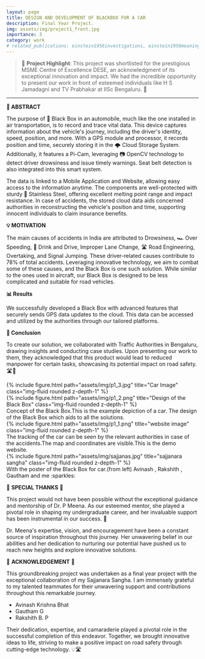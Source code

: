 ```yaml
---
layout: page
title: DESIGN AND DEVELOPMENT OF BLACKBOX FOR A CAR
description: Final Year Project.
img: assets/img/project1_front.jpg
importance: 3
category: work
# related_publications: einstein1956investigations, einstein1950meaning
---
```


> 🌟 **Project Highlight**: This project was shortlisted for the prestigious MSME Centre of Excellence DESE, an acknowledgment of its exceptional innovation and impact. We had the incredible opportunity to present our work in front of esteemed individuals like H S Jamadagni and TV Prabhakar at IISc Bengaluru. 🏅

---


**📝 ABSTRACT**

The purpose of 🚗 Black Box in an automobile, much like the one installed in air transportation, is to record and trace vital data. This device captures information about the vehicle's journey, including the driver's identity, speed, position, and more. With a GPS module and processor, it records position and time, securely storing it in the 🌩️ Cloud Storage System. Additionally, it features a Pi-Cam, leveraging 📷 OpenCV technology to detect driver drowsiness and issue timely warnings. Seat belt detection is also integrated into this smart system.

The data is linked to a Mobile Application and Website, allowing easy access to the information anytime. The components are well-protected with sturdy 💪 Stainless Steel, offering excellent melting point range and impact resistance. In case of accidents, the stored cloud data aids concerned authorities in reconstructing the vehicle's position and time, supporting innocent individuals to claim insurance benefits.

**💡 MOTIVATION**

The main causes of accidents in India are attributed to Drowsiness, 🏎️ Over Speeding, 🍻 Drink and Drive, Improper Lane Change, 🛣️ Road Engineering, Overtaking, and Signal Jumping. These driver-related causes contribute to 78% of total accidents. Leveraging innovative technology, we aim to combat some of these causes, and the Black Box is one such solution. While similar to the ones used in aircraft, our Black Box is designed to be less complicated and suitable for road vehicles.

**📊 Results**

We successfully developed a Black Box with advanced features that securely sends GPS data updates to the cloud. This data can be accessed and utilized by the authorities through our tailored platforms.

**🏁 Conclusion**

To create our solution, we collaborated with Traffic Authorities in Bengaluru, drawing insights and conducting case studies. Upon presenting our work to them, they acknowledged that this product would lead to reduced manpower for certain tasks, showcasing its potential impact on road safety. 🛣️🚦


<!-- To give your project a background in the portfolio page, just add the img tag to the front matter like so:

    ---
    layout: page
    title: project
    description: a project with a background image
    img: /assets/img/12.jpg
    --- -->

<div class="row">
    <div class="col-sm mt-3 mt-md-0">
        {% include figure.html path="assets/img/p1_3.jpg" title="Car Image" class="img-fluid rounded z-depth-1" %}
    </div>
    <div class="col-sm mt-3 mt-md-0">
        {% include figure.html path="assets/img/p1_2.png" title="Design of the Black Box" class="img-fluid rounded z-depth-1" %}
    </div>
</div>
<div class="caption">
    Concept of the Black Box.This is the example depiction of a car. The design of the Black Box which aids to all the solutions.
</div>
<div class="row">
    <div class="col-sm mt-3 mt-md-0">
        {% include figure.html path="assets/img/p1_1.png" title="website image" class="img-fluid rounded z-depth-1" %}
    </div>
</div>
<div class="caption">
    The tracking of the car can be seen by the relevant authorities in case of the accidents.The map and coordinates are visible.This is the demo website.
</div>


<div class="row">
    <div class="col-sm mt-3 mt-md-0">
        {% include figure.html path="assets/img/sajjanas.jpg" title="sajjanara sangha" class="img-fluid rounded z-depth-1" %}
    </div>
</div>
<div class="caption">
    With the poster of the Black Box for car.(from left) Avinash , Rakshith , Gautham and me :sparkles:
</div>

🌟 **SPECIAL THANKS** 🌟

This project would not have been possible without the exceptional guidance and mentorship of Dr. P Meena. As our esteemed mentor, she played a pivotal role in shaping my undergraduate career, and her invaluable support has been instrumental in our success. 🙏

Dr. Meena's expertise, vision, and encouragement have been a constant source of inspiration throughout this journey. Her unwavering belief in our abilities and her dedication to nurturing our potential have pushed us to reach new heights and explore innovative solutions. 

🌟 **ACKNOWLEDGEMENT** 🌟

This groundbreaking project was undertaken as a final year project with the exceptional collaboration of my Sajjanara Sangha. I am immensely grateful to my talented teammates for their unwavering support and contributions throughout this remarkable journey. 

* Avinash Krishna Bhat
* Gautham G
* Rakshith B. P

Their dedication, expertise, and camaraderie played a pivotal role in the successful completion of this endeavor. Together, we brought innovative ideas to life, striving to make a positive impact on road safety through cutting-edge technology. 💡🛣️
